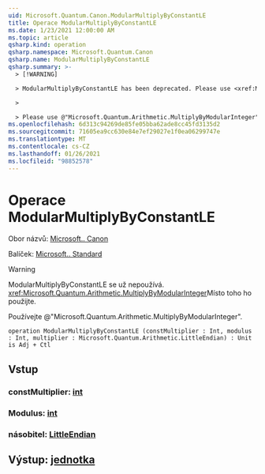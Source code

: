 ```yaml
---
uid: Microsoft.Quantum.Canon.ModularMultiplyByConstantLE
title: Operace ModularMultiplyByConstantLE
ms.date: 1/23/2021 12:00:00 AM
ms.topic: article
qsharp.kind: operation
qsharp.namespace: Microsoft.Quantum.Canon
qsharp.name: ModularMultiplyByConstantLE
qsharp.summary: >-
  > [!WARNING]

  > ModularMultiplyByConstantLE has been deprecated. Please use <xref:Microsoft.Quantum.Arithmetic.MultiplyByModularInteger> instead.

  >

  > Please use @"Microsoft.Quantum.Arithmetic.MultiplyByModularInteger".
ms.openlocfilehash: 6d313c94269de85fe05bba62ade8cc45fd3135d2
ms.sourcegitcommit: 71605ea9cc630e84e7ef29027e1f0ea06299747e
ms.translationtype: MT
ms.contentlocale: cs-CZ
ms.lasthandoff: 01/26/2021
ms.locfileid: "98852578"
---
```

# <a name="modularmultiplybyconstantle-operation"></a>Operace ModularMultiplyByConstantLE

Obor názvů: [Microsoft.. Canon](xref:Microsoft.Quantum.Canon)

Balíček: [Microsoft.. Standard](https://nuget.org/packages/Microsoft.Quantum.Standard)


> [!WARNING]
> ModularMultiplyByConstantLE se už nepoužívá. <xref:Microsoft.Quantum.Arithmetic.MultiplyByModularInteger>Místo toho ho použijte.
>
> Používejte @"Microsoft.Quantum.Arithmetic.MultiplyByModularInteger".



```qsharp
operation ModularMultiplyByConstantLE (constMultiplier : Int, modulus : Int, multiplier : Microsoft.Quantum.Arithmetic.LittleEndian) : Unit is Adj + Ctl
```


## <a name="input"></a>Vstup

### <a name="constmultiplier--int"></a>constMultiplier: [int](xref:microsoft.quantum.lang-ref.int)




### <a name="modulus--int"></a>Modulus: [int](xref:microsoft.quantum.lang-ref.int)




### <a name="multiplier--littleendian"></a>násobitel: [LittleEndian](xref:Microsoft.Quantum.Arithmetic.LittleEndian)





## <a name="output--unit"></a>Výstup: [jednotka](xref:microsoft.quantum.lang-ref.unit)

